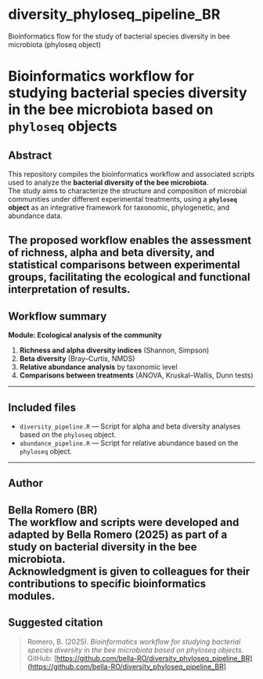 # diversity_phyloseq_pipeline_BR
Bioinformatics flow for the study of bacterial species diversity in bee microbiota (phyloseq object)
# Bioinformatics workflow for studying bacterial species diversity in the bee microbiota based on `phyloseq` objects

## Abstract
This repository compiles the bioinformatics workflow and associated scripts used to analyze the **bacterial diversity of the bee microbiota**.  
The study aims to characterize the structure and composition of microbial communities under different experimental treatments, using a **`phyloseq` object** as an integrative framework for taxonomic, phylogenetic, and abundance data.

The proposed workflow enables the assessment of richness, alpha and beta diversity, and statistical comparisons between experimental groups, facilitating the ecological and functional interpretation of results.
---
## Workflow summary
**Module: Ecological analysis of the community**  
1. **Richness and alpha diversity indices** (Shannon, Simpson)  
2. **Beta diversity** (Bray–Curtis, NMDS)  
3. **Relative abundance analysis** by taxonomic level  
4. **Comparisons between treatments** (ANOVA, Kruskal–Wallis, Dunn tests)  
---
## Included files
- `diversity_pipeline.R` — Script for alpha and beta diversity analyses based on the `phyloseq` object.  
- `abundance_pipeline.R` — Script for relative abundance based on the `phyloseq` object.  
---
## Author
**Bella Romero (BR)**  
The workflow and scripts were developed and adapted by Bella Romero (2025) as part of a study on bacterial diversity in the bee microbiota.  
Acknowledgment is given to colleagues for their contributions to specific bioinformatics modules.
---
## Suggested citation
> Romero, B. (2025). *Bioinformatics workflow for studying bacterial species diversity in the bee microbiota based on phyloseq objects.* GitHub: [https://github.com/bella-RO/diversity_phyloseq_pipeline_BR](https://github.com/bella-RO/diversity_phyloseq_pipeline_BR)
